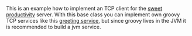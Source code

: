 This is an example how to implement an TCP client for the
[sweet productivity](http://sweet-productivity.com/) server.
With this base class you can implement own groovy TCP services like this
[greeting service](https://github.com/sweetp/service-greeting-groovy-tcp),
but since groovy lives in the JVM it is recommended to build a jvm service.
